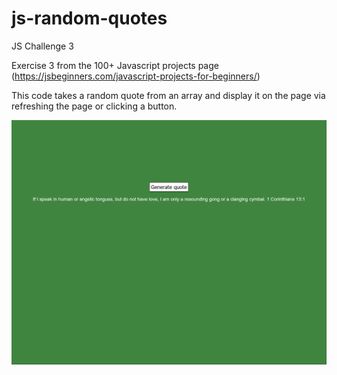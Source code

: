 # js-random-quotes
JS Challenge 3

Exercise 3 from the 100+ Javascript projects page (https://jsbeginners.com/javascript-projects-for-beginners/)

This code takes a random quote from an array and display it on the page via refreshing the page or clicking a button.

![project picture](randomquotes.png)
